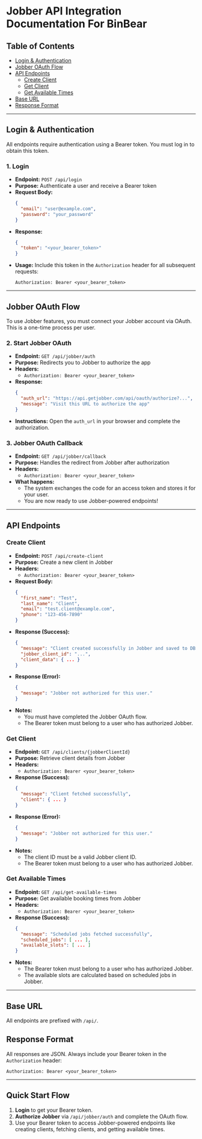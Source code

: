 # Jobber API Integration Documentation For BinBear

## Table of Contents
- [Login & Authentication](#login--authentication)
- [Jobber OAuth Flow](#jobber-oauth-flow)
- [API Endpoints](#api-endpoints)
  - [Create Client](#create-client)
  - [Get Client](#get-client)
  - [Get Available Times](#get-available-times)
- [Base URL](#base-url)
- [Response Format](#response-format)

---

## Login & Authentication

All endpoints require authentication using a Bearer token. You must log in to obtain this token.

### 1. Login
- **Endpoint:** `POST /api/login`
- **Purpose:** Authenticate a user and receive a Bearer token
- **Request Body:**
  ```json
  {
    "email": "user@example.com",
    "password": "your_password"
  }
  ```
- **Response:**
  ```json
  {
    "token": "<your_bearer_token>"
  }
  ```
- **Usage:** Include this token in the `Authorization` header for all subsequent requests:
  ```
  Authorization: Bearer <your_bearer_token>
  ```

---

## Jobber OAuth Flow

To use Jobber features, you must connect your Jobber account via OAuth. This is a one-time process per user.

### 2. Start Jobber OAuth
- **Endpoint:** `GET /api/jobber/auth`
- **Purpose:** Redirects you to Jobber to authorize the app
- **Headers:**
  - `Authorization: Bearer <your_bearer_token>`
- **Response:**
  ```json
  {
    "auth_url": "https://api.getjobber.com/api/oauth/authorize?...",
    "message": "Visit this URL to authorize the app"
  }
  ```
- **Instructions:** Open the `auth_url` in your browser and complete the authorization.

### 3. Jobber OAuth Callback
- **Endpoint:** `GET /api/jobber/callback`
- **Purpose:** Handles the redirect from Jobber after authorization
- **Headers:**
  - `Authorization: Bearer <your_bearer_token>`
- **What happens:**
  - The system exchanges the code for an access token and stores it for your user.
  - You are now ready to use Jobber-powered endpoints!

---

## API Endpoints

### Create Client
- **Endpoint:** `POST /api/create-client`
- **Purpose:** Create a new client in Jobber
- **Headers:**
  - `Authorization: Bearer <your_bearer_token>`
- **Request Body:**
  ```json
  {
    "first_name": "Test",
    "last_name": "Client",
    "email": "test.client@example.com",
    "phone": "123-456-7890"
  }
  ```
- **Response (Success):**
  ```json
  {
    "message": "Client created successfully in Jobber and saved to DB",
    "jobber_client_id": "...",
    "client_data": { ... }
  }
  ```
- **Response (Error):**
  ```json
  {
    "message": "Jobber not authorized for this user."
  }
  ```
- **Notes:**
  - You must have completed the Jobber OAuth flow.
  - The Bearer token must belong to a user who has authorized Jobber.

### Get Client
- **Endpoint:** `GET /api/clients/{jobberClientId}`
- **Purpose:** Retrieve client details from Jobber
- **Headers:**
  - `Authorization: Bearer <your_bearer_token>`
- **Response (Success):**
  ```json
  {
    "message": "Client fetched successfully",
    "client": { ... }
  }
  ```
- **Response (Error):**
  ```json
  {
    "message": "Jobber not authorized for this user."
  }
  ```
- **Notes:**
  - The client ID must be a valid Jobber client ID.
  - The Bearer token must belong to a user who has authorized Jobber.

### Get Available Times
- **Endpoint:** `GET /api/get-available-times`
- **Purpose:** Get available booking times from Jobber
- **Headers:**
  - `Authorization: Bearer <your_bearer_token>`
- **Response (Success):**
  ```json
  {
    "message": "Scheduled jobs fetched successfully",
    "scheduled_jobs": [ ... ],
    "available_slots": [ ... ]
  }
  ```
- **Notes:**
  - The Bearer token must belong to a user who has authorized Jobber.
  - The available slots are calculated based on scheduled jobs in Jobber.

---

## Base URL
All endpoints are prefixed with `/api/`.

## Response Format
All responses are JSON. Always include your Bearer token in the `Authorization` header:
```
Authorization: Bearer <your_bearer_token>
```

---

## Quick Start Flow
1. **Login** to get your Bearer token.
2. **Authorize Jobber** via `/api/jobber/auth` and complete the OAuth flow.
3. Use your Bearer token to access Jobber-powered endpoints like creating clients, fetching clients, and getting available times. 